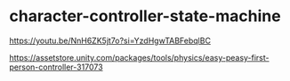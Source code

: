 # character-controller-state-machine

https://youtu.be/NnH6ZK5jt7o?si=YzdHgwTABFebqlBC

https://assetstore.unity.com/packages/tools/physics/easy-peasy-first-person-controller-317073
